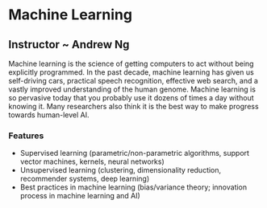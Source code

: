 # Machine Learning

## Instructor ~ Andrew Ng

Machine learning is the science of getting computers to act without being explicitly programmed. In the past decade, machine learning has given us self-driving cars, practical speech recognition, effective web search, and a vastly improved understanding of the human genome. Machine learning is so pervasive today that you probably use it dozens of times a day without knowing it. Many researchers also think it is the best way to make progress towards human-level AI.

### Features
- Supervised learning (parametric/non-parametric algorithms, support vector machines, kernels, neural networks)
- Unsupervised learning (clustering, dimensionality reduction, recommender systems, deep learning)
- Best practices in machine learning (bias/variance theory; innovation process in machine learning and AI)

